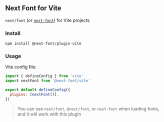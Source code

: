 ## Next Font for Vite

`next/font` (or [`next-font`](https://npmjs.org/package/next-font)) for Vite projects

### Install

```
npm install @next-font/plugin-vite
```

### Usage

Vite config file:

```js
import { defineConfig } from 'vite'
import nextFont from '@next-font/vite'

export default defineConfig({
  plugins: [nextFont()],
})
```

> You can use `next/font`, `@next/font`, or `next-font` when loading fonts, and it will work with this plugin
